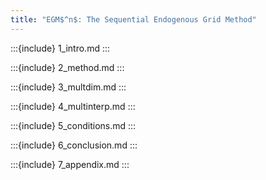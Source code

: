 ```yaml
---
title: "EGM$^n$: The Sequential Endogenous Grid Method"
---
```


:::{include} 1_intro.md
:::

:::{include} 2_method.md
:::

:::{include} 3_multdim.md
:::

:::{include} 4_multinterp.md
:::

:::{include} 5_conditions.md
:::

:::{include} 6_conclusion.md
:::

:::{include} 7_appendix.md
:::
